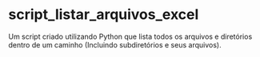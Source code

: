 # script_listar_arquivos_excel
Um script criado utilizando Python que lista todos os arquivos e diretórios dentro de um caminho (Incluindo subdiretórios e seus arquivos). 
